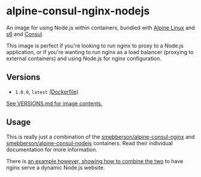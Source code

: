 # alpine-consul-nginx-nodejs

An image for using Node.js within containers, bundled with [Alpine Linux][alpinelinux] and [s6][s6] and [Consul][consul].

This image is perfect if you're looking to run nginx to proxy to a Node.js application, or if you're wanting to run nginx as a load balancer (proxying to external containers) and using Node.js for nginx configuration.

## Versions

- `1.0.0`, `latest` [(Dockerfile)](https://github.com/smebberson/docker-alpine/blob/master/alpine-consul-nginx-nodejs/Dockerfile)

[See VERSIONS.md for image contents.](https://github.com/smebberson/docker-alpine/blob/master/alpine-consul-nginx-nodejs/VERSIONS.md)

## Usage

This is really just a combination of the [smebberson/alpine-consul-nginx][alpineconsulnginx] and [smebberson/alpine-consul-nodejs][alpineconsulnodejs] containers. Read their individual documentation for more information.

There is [an example however, showing how to combine the two][demo] to have nginx serve a dynamic Node.js website.

[s6]: http://www.skarnet.org/software/s6/
[alpinelinux]: https://www.alpinelinux.org/
[consul]: https://consul.io/
[alpineconsulnginx]: https://github.com/smebberson/docker-alpine/tree/master/alpine-consul-nginx
[alpineconsulnodejs]: https://github.com/smebberson/docker-alpine/tree/master/alpine-consul-nodejs
[demo]: https://github.com/smebberson/docker-alpine/tree/master/examples/alpine-consul-nginx-nodejs

